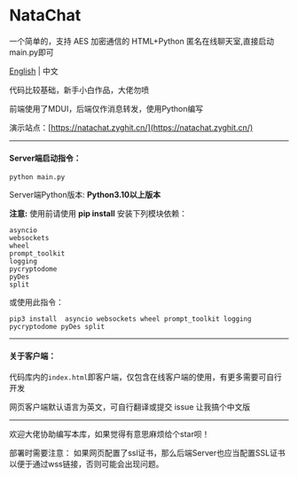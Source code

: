 # NataChat
一个简单的，支持 AES 加密通信的 HTML+Python 匿名在线聊天室,直接启动main.py即可

 [English](https://github.com/ZGIT-Network/NataChat/blob/main/README_en.md) | 中文

代码比较基础，新手小白作品，大佬勿喷

前端使用了MDUI，后端仅作消息转发，使用Python编写

演示站点：[https://natachat.zyghit.cn/](https://natachat.zyghit.cn/)

***
#### Server端启动指令：
``python main.py``

Server端Python版本:  **Python3.10以上版本** 

**注意:** 使用前请使用 **pip install** 安装下列模块依赖：
````
asyncio
websockets
wheel
prompt_toolkit
logging
pycryptodome
pyDes
split
````
或使用此指令：

``pip3 install  asyncio websockets wheel prompt_toolkit logging pycryptodome pyDes split``

****
#### 关于客户端：

代码库内的``index.html``即客户端，仅包含在线客户端的使用，有更多需要可自行开发

网页客户端默认语言为英文，可自行翻译或提交 issue 让我搞个中文版

***
欢迎大佬协助编写本库，如果觉得有意思麻烦给个star呗！

部署时需要注意：
如果网页配置了ssl证书，那么后端Server也应当配置SSL证书以便于通过wss链接，否则可能会出现问题。
